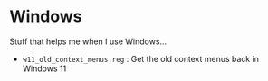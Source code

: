 # Windows

Stuff that helps me when I use Windows...

* `w11_old_context_menus.reg` : Get the old context menus back in Windows 11